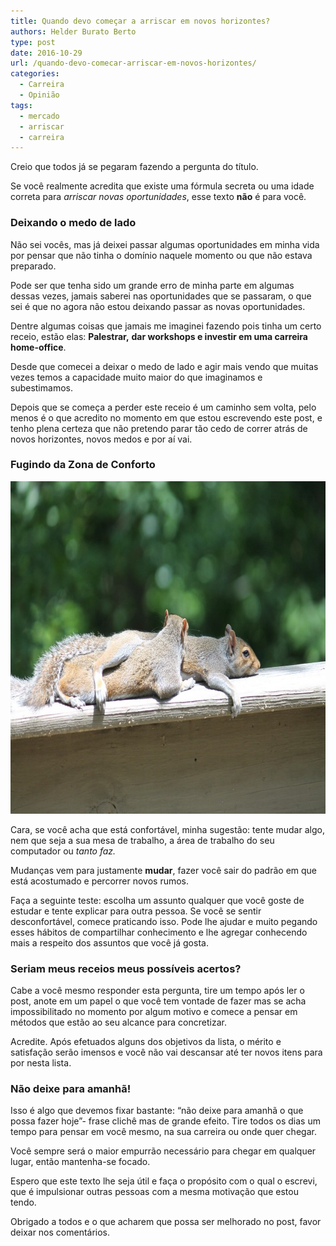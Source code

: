 ```yaml
---
title: Quando devo começar a arriscar em novos horizontes?
authors: Helder Burato Berto
type: post
date: 2016-10-29
url: /quando-devo-comecar-arriscar-em-novos-horizontes/
categories:
  - Carreira
  - Opinião
tags:
  - mercado
  - arriscar
  - carreira
---
```

Creio que todos já se pegaram fazendo a pergunta do título.

Se você realmente acredita que existe uma fórmula secreta ou uma idade correta para _arriscar novas oportunidades_, esse texto **não** é para você.

### Deixando o medo de lado

Não sei vocês, mas já deixei passar algumas oportunidades em minha vida por pensar que não tinha o domínio naquele momento ou que não estava preparado.

Pode ser que tenha sido um grande erro de minha parte em algumas dessas vezes, jamais saberei nas oportunidades que se passaram, o que sei é que no agora não estou deixando passar as novas oportunidades.

Dentre algumas coisas que jamais me imaginei fazendo pois tinha um certo receio, estão elas: **Palestrar,** **dar workshops e investir em uma carreira home-office**.

Desde que comecei a deixar o medo de lado e agir mais vendo que muitas vezes temos a capacidade muito maior do que imaginamos e subestimamos.

Depois que se começa a perder este receio é um caminho sem volta, pelo menos é o que acredito no momento em que estou escrevendo este post, e tenho plena certeza que não pretendo parar tão cedo de correr atrás de novos horizontes, novos medos e por aí vai.

### Fugindo da Zona de Conforto

<img src="https://raw.githubusercontent.com/diegoeis/tableless-static-images/master/2016/10/1-HrR5Qc9sWaQMiXTHoCNLYQ.jpeg" alt="1-HrR5Qc9sWaQMiXTHoCNLYQ" width="800" height="532" />

Cara, se você acha que está confortável, minha sugestão: tente mudar algo, nem que seja a sua mesa de trabalho, a área de trabalho do seu computador ou _tanto faz._

Mudanças vem para justamente **mudar**, fazer você sair do padrão em que está acostumado e percorrer novos rumos.

Faça a seguinte teste: escolha um assunto qualquer que você goste de estudar e tente explicar para outra pessoa. Se você se sentir desconfortável, comece praticando isso. Pode lhe ajudar e muito pegando esses hábitos de compartilhar conhecimento e lhe agregar conhecendo mais a respeito dos assuntos que você já gosta.

### Seriam meus receios meus possíveis acertos?

Cabe a você mesmo responder esta pergunta, tire um tempo após ler o post, anote em um papel o que você tem vontade de fazer mas se acha impossibilitado no momento por algum motivo e comece a pensar em métodos que estão ao seu alcance para concretizar.

Acredite. Após efetuados alguns dos objetivos da lista, o mérito e satisfação serão imensos e você não vai descansar até ter novos itens para por nesta lista.

### Não deixe para amanhã!

Isso é algo que devemos fixar bastante: &#8220;não deixe para amanhã o que possa fazer hoje&#8221;- frase clichê mas de grande efeito. Tire todos os dias um tempo para pensar em você mesmo, na sua carreira ou onde quer chegar.

Você sempre será o maior empurrão necessário para chegar em qualquer lugar, então mantenha-se focado.

Espero que este texto lhe seja útil e faça o propósito com o qual o escrevi, que é impulsionar outras pessoas com a mesma motivação que estou tendo.

Obrigado a todos e o que acharem que possa ser melhorado no post, favor deixar nos comentários.
